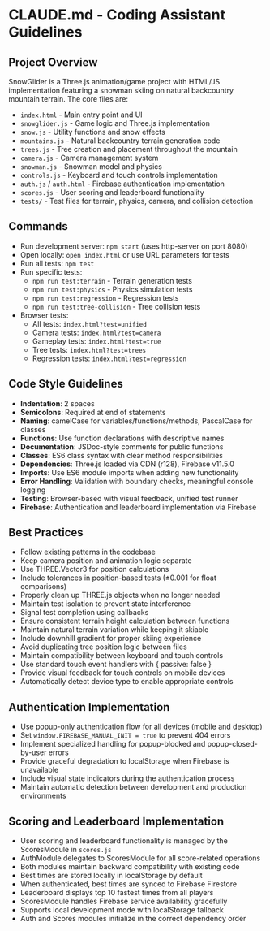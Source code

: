 # CLAUDE.md - Coding Assistant Guidelines

## Project Overview
SnowGlider is a Three.js animation/game project with HTML/JS implementation featuring a snowman skiing on natural backcountry mountain terrain. The core files are:
- `index.html` - Main entry point and UI
- `snowglider.js` - Game logic and Three.js implementation
- `snow.js` - Utility functions and snow effects
- `mountains.js` - Natural backcountry terrain generation code
- `trees.js` - Tree creation and placement throughout the mountain
- `camera.js` - Camera management system
- `snowman.js` - Snowman model and physics
- `controls.js` - Keyboard and touch controls implementation
- `auth.js` / `auth.html` - Firebase authentication implementation
- `scores.js` - User scoring and leaderboard functionality
- `tests/` - Test files for terrain, physics, camera, and collision detection

## Commands
- Run development server: `npm start` (uses http-server on port 8080)
- Open locally: `open index.html` or use URL parameters for tests
- Run all tests: `npm test`
- Run specific tests: 
  - `npm run test:terrain` - Terrain generation tests
  - `npm run test:physics` - Physics simulation tests
  - `npm run test:regression` - Regression tests
  - `npm run test:tree-collision` - Tree collision tests
- Browser tests: 
  - All tests: `index.html?test=unified`
  - Camera tests: `index.html?test=camera`
  - Gameplay tests: `index.html?test=true`
  - Tree tests: `index.html?test=trees`
  - Regression tests: `index.html?test=regression`

## Code Style Guidelines
- **Indentation**: 2 spaces
- **Semicolons**: Required at end of statements
- **Naming**: camelCase for variables/functions/methods, PascalCase for classes
- **Functions**: Use function declarations with descriptive names
- **Documentation**: JSDoc-style comments for public functions
- **Classes**: ES6 class syntax with clear method responsibilities
- **Dependencies**: Three.js loaded via CDN (r128), Firebase v11.5.0
- **Imports**: Use ES6 module imports when adding new functionality
- **Error Handling**: Validation with boundary checks, meaningful console logging
- **Testing**: Browser-based with visual feedback, unified test runner
- **Firebase**: Authentication and leaderboard implementation via Firebase

## Best Practices
- Follow existing patterns in the codebase
- Keep camera position and animation logic separate
- Use THREE.Vector3 for position calculations
- Include tolerances in position-based tests (±0.001 for float comparisons)
- Properly clean up THREE.js objects when no longer needed
- Maintain test isolation to prevent state interference
- Signal test completion using callbacks
- Ensure consistent terrain height calculation between functions
- Maintain natural terrain variation while keeping it skiable
- Include downhill gradient for proper skiing experience
- Avoid duplicating tree position logic between files
- Maintain compatibility between keyboard and touch controls
- Use standard touch event handlers with { passive: false }
- Provide visual feedback for touch controls on mobile devices
- Automatically detect device type to enable appropriate controls

## Authentication Implementation
- Use popup-only authentication flow for all devices (mobile and desktop)
- Set `window.FIREBASE_MANUAL_INIT = true` to prevent 404 errors 
- Implement specialized handling for popup-blocked and popup-closed-by-user errors
- Provide graceful degradation to localStorage when Firebase is unavailable
- Include visual state indicators during the authentication process
- Maintain automatic detection between development and production environments

## Scoring and Leaderboard Implementation
- User scoring and leaderboard functionality is managed by the ScoresModule in `scores.js`
- AuthModule delegates to ScoresModule for all score-related operations
- Both modules maintain backward compatibility with existing code
- Best times are stored locally in localStorage by default
- When authenticated, best times are synced to Firebase Firestore
- Leaderboard displays top 10 fastest times from all players
- ScoresModule handles Firebase service availability gracefully
- Supports local development mode with localStorage fallback
- Auth and Scores modules initialize in the correct dependency order